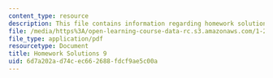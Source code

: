 ```yaml
---
content_type: resource
description: This file contains information regarding homework solutions 9.
file: /media/https%3A/open-learning-course-data-rc.s3.amazonaws.com/1-264j-database-internet-and-systems-integration-technologies-fall-2013/6d7a202ad74cec662688fdcf9ae5c00a_MIT1_264JF13_HW9_sol.pdf
file_type: application/pdf
resourcetype: Document
title: Homework Solutions 9
uid: 6d7a202a-d74c-ec66-2688-fdcf9ae5c00a
---
```

